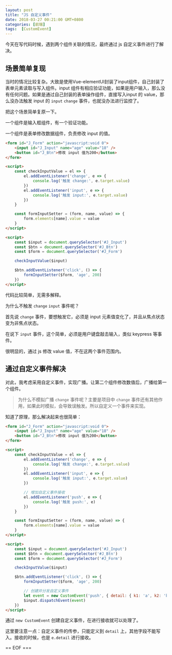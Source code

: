 ```yaml
---
layout: post
title: "JS 自定义事件"
date: 2018-03-27 00:21:00 GMT+0800
categories: [前端]
tags:  [CustomEvent]
---
```


今天在写代码时候，遇到两个组件关联的情况，最终通过 js 自定义事件进行了解决。

<!-- more -->

## 场景简单复现

当时的情况比较复杂。大致是使用Vue-elementUI封装了input组件，自己封装了表单元素读取与写入组件。input 组件有相应验证功能，如果是用户输入，那么没有任何问题。如果是通过自己封装的表单操作组件，直接写入input 的 value，那么没办法触发 input 的 `input` `change` 事件，也就没办法进行监控了。

把这个场景简单复原一下。

一个组件是输入框组件，有一个验证功能。

一个组件是表单修改数据组件，负责修改 input 的值。

```html
<form id="J_Form" action="javascript:void 0">
    <input id="J_Input" name="age" value="18" />
    <button id="J_Btn">修改 input 值为200</button>
</form>

<script>
    const checkInputValue = el => {
        el.addEventListener('change', e => {
            console.log('触发 change:', e.target.value)
        })
        el.addEventListener('input', e => {
            console.log('触发 input:', e.target.value)
        })
    }

    const formInputSetter = (form, name, value) => {
        form.elements[name].value = value
    }
</script>

<script>
    const $input = document.querySelector('#J_Input')
    const $btn = document.querySelector('#J_Btn')
    const $form = document.querySelector('#J_Form')

    checkInputValue($input)

    $btn.addEventListener('click', () => {
        formInputSetter($form, 'age', 200)
    })
</script>
```

代码比较简单，无需多解释。

为什么不触发 `change` `input` 事件呢？

首先说 `change` 事件，要想触发它，必须是 input 元素值变化了，并且从焦点状态变为非焦点状态。

在说下 `input` 事件，这个简单，必须是用户键盘敲击输入，类似 keypress 等事件。

很明显的，通过 js 修改 value 值，不在这两个事件范围内。

## 通过自定义事件解决

对此，我考虑采用自定义事件，实现广播。让第二个组件修改数值后，广播给第一个组件。

> 为什么不模拟广播 `change` 事件呢？主要是项目中 `change` 事件还有其他作用，如果此时模拟，会导致误触发。所以自定义一个事件来实现。

知道了原理，那么解决起来也很简单：

```html
<form id="J_Form" action="javascript:void 0">
    <input id="J_Input" name="age" value="18" />
    <button id="J_Btn">修改 input 值为200</button>
</form>

<script>
    const checkInputValue = el => {
        el.addEventListener('change', e => {
            console.log('触发 change:', e.target.value)
        })
        el.addEventListener('input', e => {
            console.log('触发 input:', e.target.value)
        })

        // 增加自定义事件接收
        el.addEventListener('push', e => {
            console.log('触发 push:', e)
        })
    }

    const formInputSetter = (form, name, value) => {
        form.elements[name].value = value
    }
</script>

<script>
    const $input = document.querySelector('#J_Input')
    const $btn = document.querySelector('#J_Btn')
    const $form = document.querySelector('#J_Form')

    checkInputValue($input)

    $btn.addEventListener('click', () => {
        formInputSetter($form, 'age', 200)

        // 创建并分发自定义事件
        let event = new CustomEvent('push', { detail: { k1: 'a', k2: 'b' } })
        $input.dispatchEvent(event)
    })
</script>
```

通过 `new CustomEvent` 创建自定义事件，在进行接收就可以处理了。

这里要注意一点：自定义事件的传参，只能定义到 `detail` 上，其他字段不能写入。接收的时候，也是 `e.detail` 进行接收。

== EOF ===